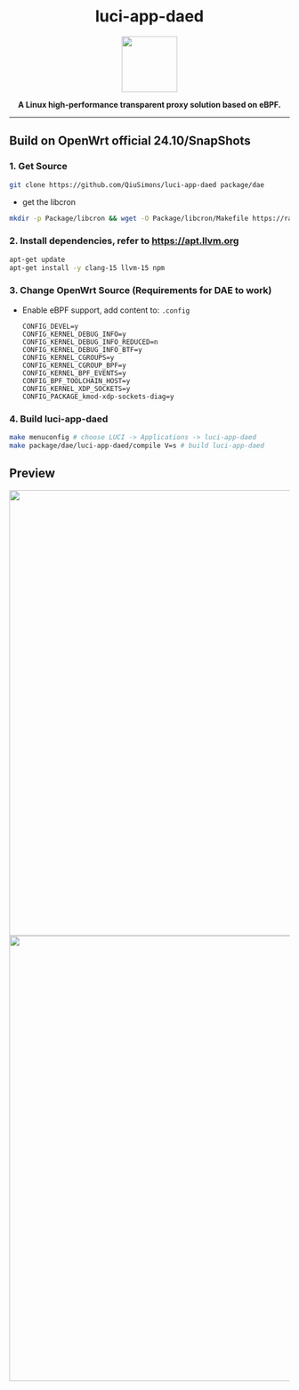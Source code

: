<h1 align="center">luci-app-daed</h1>
<p align="center">
  <img width="100" src="https://github.com/daeuniverse/dae/blob/main/logo.png?raw=true" />
</p>
<p align="center">
  <b>A Linux high-performance transparent proxy solution based on eBPF.</b>
</p>

-----------


## Build on OpenWrt official 24.10/SnapShots

### 1. Get Source
```bash
git clone https://github.com/QiuSimons/luci-app-daed package/dae
```
- get the libcron
```bash
mkdir -p Package/libcron && wget -O Package/libcron/Makefile https://raw.githubusercontent.com/immortalwrt/packages/refs/heads/master/libs/libcron/Makefile
```

### 2. Install dependencies, refer to https://apt.llvm.org

```bash
apt-get update
apt-get install -y clang-15 llvm-15 npm
```

### 3. Change OpenWrt Source (Requirements for DAE to work)

- Enable eBPF support, add content to: `.config`
  ```
  CONFIG_DEVEL=y
  CONFIG_KERNEL_DEBUG_INFO=y
  CONFIG_KERNEL_DEBUG_INFO_REDUCED=n
  CONFIG_KERNEL_DEBUG_INFO_BTF=y
  CONFIG_KERNEL_CGROUPS=y
  CONFIG_KERNEL_CGROUP_BPF=y
  CONFIG_KERNEL_BPF_EVENTS=y
  CONFIG_BPF_TOOLCHAIN_HOST=y
  CONFIG_KERNEL_XDP_SOCKETS=y
  CONFIG_PACKAGE_kmod-xdp-sockets-diag=y
  ```

### 4. Build luci-app-daed

```bash
make menuconfig # choose LUCI -> Applications -> luci-app-daed
make package/dae/luci-app-daed/compile V=s # build luci-app-daed
```


## Preview
<p align="center">
<img width="800" src="https://github.com/QiuSimons/luci-app-daed/blob/master/PIC/1.jpg?raw=true" />
<img width="800" src="https://github.com/QiuSimons/luci-app-daed/blob/master/PIC/2.jpg?raw=true" />
</p>
